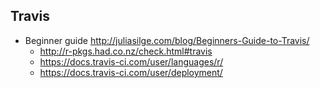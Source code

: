 ## Travis

* Beginner guide http://juliasilge.com/blog/Beginners-Guide-to-Travis/
    * http://r-pkgs.had.co.nz/check.html#travis
    * https://docs.travis-ci.com/user/languages/r/
    * https://docs.travis-ci.com/user/deployment/
